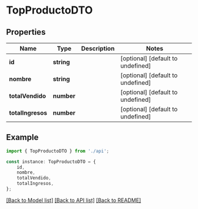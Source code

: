 # TopProductoDTO


## Properties

Name | Type | Description | Notes
------------ | ------------- | ------------- | -------------
**id** | **string** |  | [optional] [default to undefined]
**nombre** | **string** |  | [optional] [default to undefined]
**totalVendido** | **number** |  | [optional] [default to undefined]
**totalIngresos** | **number** |  | [optional] [default to undefined]

## Example

```typescript
import { TopProductoDTO } from './api';

const instance: TopProductoDTO = {
    id,
    nombre,
    totalVendido,
    totalIngresos,
};
```

[[Back to Model list]](../README.md#documentation-for-models) [[Back to API list]](../README.md#documentation-for-api-endpoints) [[Back to README]](../README.md)

